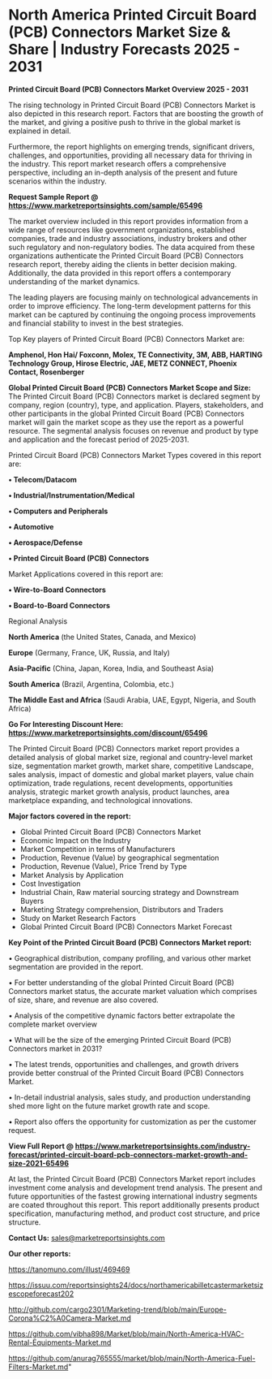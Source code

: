 # North America Printed Circuit Board (PCB) Connectors Market Size & Share | Industry Forecasts 2025 - 2031

<Strong> Printed Circuit Board (PCB) Connectors Market Overview 2025 - 2031</strong>

The rising technology in Printed Circuit Board (PCB) Connectors Market is also depicted in this research report. Factors that are boosting the growth of the market, and giving a positive push to thrive in the global market is explained in detail.

Furthermore, the report highlights on emerging trends, significant drivers, challenges, and opportunities, providing all necessary data for thriving in the industry. This report market research offers a comprehensive perspective, including an in-depth analysis of the present and future scenarios within the industry.

<strong>Request Sample Report @ <a href=https://www.marketreportsinsights.com/sample/65496>https://www.marketreportsinsights.com/sample/65496</a></strong>

The market overview included in this report provides information from a wide range of resources like government organizations, established companies, trade and industry associations, industry brokers and other such regulatory and non-regulatory bodies. The data acquired from these organizations authenticate the Printed Circuit Board (PCB) Connectors research report, thereby aiding the clients in better decision making. Additionally, the data provided in this report offers a contemporary understanding of the market dynamics.

The leading players are focusing mainly on technological advancements in order to improve efficiency. The long-term development patterns for this market can be captured by continuing the ongoing process improvements and financial stability to invest in the best strategies.

Top Key players of Printed Circuit Board (PCB) Connectors Market are:

<strong>Amphenol, Hon Hai/ Foxconn, Molex, TE Connectivity, 3M, ABB, HARTING Technology Group, Hirose Electric, JAE, METZ CONNECT, Phoenix Contact, Rosenberger</strong>

<strong><b>Global Printed Circuit Board (PCB) Connectors Market Scope and Size:</b></strong>
The Printed Circuit Board (PCB) Connectors market is declared segment by company, region (country), type, and application. Players, stakeholders, and other participants in the global Printed Circuit Board (PCB) Connectors market will gain the market scope as they use the report as a powerful resource. The segmental analysis focuses on revenue and product by type and application and the forecast period of 2025-2031.

Printed Circuit Board (PCB) Connectors Market Types covered in this report are:

<strong>• Telecom/Datacom

• Industrial/Instrumentation/Medical

• Computers and Peripherals

• Automotive

• Aerospace/Defense

• Printed Circuit Board (PCB) Connectors</strong>

Market Applications covered in this report are:

<strong>• Wire-to-Board Connectors

• Board-to-Board Connectors</strong> 

Regional Analysis

<strong>North America</strong> (the United States, Canada, and Mexico)

<strong>Europe</strong> (Germany, France, UK, Russia, and Italy)

<strong>Asia-Pacific</strong> (China, Japan, Korea, India, and Southeast Asia)

<strong>South America</strong> (Brazil, Argentina, Colombia, etc.)

<strong>The Middle East and Africa</strong> (Saudi Arabia, UAE, Egypt, Nigeria, and South Africa)

<strong>Go For Interesting Discount Here: <a href=https://www.marketreportsinsights.com/discount/65496>https://www.marketreportsinsights.com/discount/65496</a></strong>

The Printed Circuit Board (PCB) Connectors market report provides a detailed analysis of global market size, regional and country-level market size, segmentation market growth, market share, competitive Landscape, sales analysis, impact of domestic and global market players, value chain optimization, trade regulations, recent developments, opportunities analysis, strategic market growth analysis, product launches, area marketplace expanding, and technological innovations.

<strong><b>Major factors covered in the report:</b></strong>
<ul>
  <li>Global Printed Circuit Board (PCB) Connectors Market </li>
  <li>Economic Impact on the Industry</li>
  <li>Market Competition in terms of Manufacturers</li>
  <li>Production, Revenue (Value) by geographical segmentation</li>
  <li>Production, Revenue (Value), Price Trend by Type</li>
  <li>Market Analysis by Application</li>
  <li>Cost Investigation</li>
  <li>Industrial Chain, Raw material sourcing strategy and Downstream Buyers</li>
  <li>Marketing Strategy comprehension, Distributors and Traders</li>
  <li>Study on Market Research Factors</li>
  <li>Global Printed Circuit Board (PCB) Connectors Market Forecast</li>
</ul>

<strong><b>Key Point of the Printed Circuit Board (PCB) Connectors Market report:</b></strong>

• Geographical distribution, company profiling, and various other market segmentation are provided in the report.

• For better understanding of the global Printed Circuit Board (PCB) Connectors market status, the accurate market valuation which comprises of size, share, and revenue are also covered.

• Analysis of the competitive dynamic factors better extrapolate the complete market overview

• What will be the size of the emerging Printed Circuit Board (PCB) Connectors market in 2031?

• The latest trends, opportunities and challenges, and growth drivers provide better construal of the Printed Circuit Board (PCB) Connectors Market.

• In-detail industrial analysis, sales study, and production understanding shed more light on the future market growth rate and scope.

• Report also offers the opportunity for customization as per the customer request.

<strong><b>View Full Report @ <a href=https://www.marketreportsinsights.com/industry-forecast/printed-circuit-board-pcb-connectors-market-growth-and-size-2021-65496>https://www.marketreportsinsights.com/industry-forecast/printed-circuit-board-pcb-connectors-market-growth-and-size-2021-65496</a></b></strong>


At last, the Printed Circuit Board (PCB) Connectors Market report includes investment come analysis and development trend analysis. The present and future opportunities of the fastest growing international industry segments are coated throughout this report. This report additionally presents product specification, manufacturing method, and product cost structure, and price structure.

<strong>Contact Us:</strong>
sales@marketreportsinsights.com

<strong>Our other reports:</strong>

<a href=https://tanomuno.com/illust/469469>https://tanomuno.com/illust/469469</a>

<a href=https://issuu.com/reportsinsights24/docs/northamericabilletcastermarketsizescopeforecast202>https://issuu.com/reportsinsights24/docs/northamericabilletcastermarketsizescopeforecast202</a>

<a href=http://github.com/cargo2301/Marketing-trend/blob/main/Europe-Corona%C2%A0Camera-Market.md>http://github.com/cargo2301/Marketing-trend/blob/main/Europe-Corona%C2%A0Camera-Market.md</a>

<a href=https://github.com/vibha898/Market/blob/main/North-America-HVAC-Rental-Equipments-Market.md>https://github.com/vibha898/Market/blob/main/North-America-HVAC-Rental-Equipments-Market.md</a>

<a href=https://github.com/anurag765555/market/blob/main/North-America-Fuel-Filters-Market.md>https://github.com/anurag765555/market/blob/main/North-America-Fuel-Filters-Market.md</a>"
